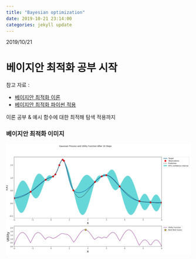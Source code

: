 ```yaml
---
title: "Bayesian optimization"
date: 2019-10-21 23:14:00
categories: jekyll update
---
```

2019/10/21

# 베이지안 최적화 공부 시작

참고 자료 :
- [베이지안  최적화 이론](http://research.sualab.com/introduction/practice/2019/02/19/bayesian-optimization-overview-1.html)
- [베이지안 최적화 파이썬 적용](http://research.sualab.com/introduction/practice/2019/04/01/bayesian-optimization-overview-2.html)

이론 공부 & 예시 함수에 대한 최적해 탐색 적용까지

### 베이지안 최적화 이미지
![](/image/베이지안.png)
